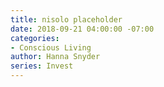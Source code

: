 ```yaml
---
title: nisolo placeholder
date: 2018-09-21 04:00:00 -07:00
categories:
- Conscious Living
author: Hanna Snyder
series: Invest
---
```


